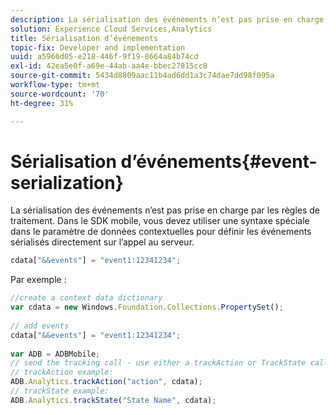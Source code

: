 ```yaml
---
description: La sérialisation des événements n’est pas prise en charge par les règles de traitement. Dans le SDK mobile, vous devez utiliser une syntaxe spéciale dans le paramètre de données contextuelles pour définir les événements sérialisés directement sur l’appel au serveur.
solution: Experience Cloud Services,Analytics
title: Sérialisation d’événements
topic-fix: Developer and implementation
uuid: a5966d05-e218-446f-9f19-8664a84b74cd
exl-id: 42ea5e0f-a69e-44ab-aa4e-bbec27815cc8
source-git-commit: 5434d8809aac11b4ad6dd1a3c74dae7dd98f095a
workflow-type: tm+mt
source-wordcount: '70'
ht-degree: 31%

---
```


# Sérialisation d’événements{#event-serialization}

La sérialisation des événements n’est pas prise en charge par les règles de traitement. Dans le SDK mobile, vous devez utiliser une syntaxe spéciale dans le paramètre de données contextuelles pour définir les événements sérialisés directement sur l’appel au serveur.

```js
cdata["&&events"] = "event1:12341234";
```

Par exemple :

```js
//create a context data dictionary 
var cdata = new Windows.Foundation.Collections.PropertySet(); 
 
// add events 
cdata["&&events"] = "event1:12341234"; 
 
var ADB = ADBMobile; 
// send the tracking call - use either a trackAction or TrackState call. 
// trackAction example: 
ADB.Analytics.trackAction("action", cdata); 
// trackState example: 
ADB.Analytics.trackState("State Name", cdata);
```

